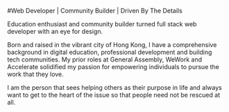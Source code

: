 #Web Developer | Community Builder | Driven By The Details

Education enthusiast and community builder turned full stack web developer with an eye for design.

Born and raised in the vibrant city of Hong Kong, I have a comprehensive background in digital education, professional development and building tech communities. My prior roles at General Assembly, WeWork and Accelerate solidified my passion for empowering individuals to pursue the work that they love. 

I am the person that sees helping others as their purpose in life and always want to get to the heart of the issue so that people need not be rescued at all.
